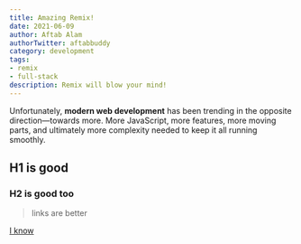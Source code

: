 ```yaml
---
title: Amazing Remix!
date: 2021-06-09
author: Aftab Alam
authorTwitter: aftabbuddy
category: development
tags:
- remix
- full-stack
description: Remix will blow your mind!
---
```


Unfortunately, **modern web development** has been trending in the opposite direction—towards more. More JavaScript, more features, more moving parts, and ultimately more complexity needed to keep it all running smoothly.

## H1 is good

### H2 is good too

> links are better

[I know](they-are-better)
